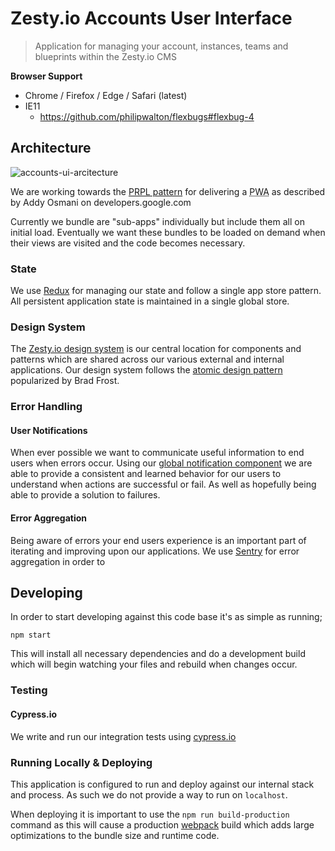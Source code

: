 # Zesty.io Accounts User Interface

> Application for managing your account, instances, teams and blueprints within the Zesty.io CMS

**Browser Support**

- Chrome / Firefox / Edge / Safari (latest)
- IE11
  - https://github.com/philipwalton/flexbugs#flexbug-4

## Architecture

![accounts-ui-arcitecture](https://jvsr216n.media.zestyio.com/accounts-ui-code-architecture.png)

We are working towards the [PRPL pattern](https://developers.google.com/web/fundamentals/performance/prpl-pattern/) for delivering a <abbr title="Progressive Web App">PWA</abbr> as described by Addy Osmani on developers.google.com

Currently we bundle are "sub-apps" individually but include them all on initial load. Eventually we want these bundles to be loaded on demand when their views are visited and the code becomes necessary.

### State

We use [Redux](https://redux.js.org/) for managing our state and follow a single app store pattern. All persistent application state is maintained in a single global store.

### Design System

The [Zesty.io design system](https://github.com/zesty-io/design-system) is our central location for components and patterns which are shared across our various external and internal applications. Our design system follows the [atomic design pattern](http://atomicdesign.bradfrost.com/) popularized by Brad Frost.

### Error Handling

#### User Notifications

When ever possible we want to communicate useful information to end users when errors occur. Using our [global notification component](https://github.com/zesty-io/accounts-ui/tree/master/src/shell/components/Notify) we are able to provide a consistent and learned behavior for our users to understand when actions are successful or fail. As well as hopefully being able to provide a solution to failures.

#### Error Aggregation

Being aware of errors your end users experience is an important part of iterating and improving upon our applications. We use [Sentry](https://sentry.io) for error aggregation in order to

## Developing

In order to start developing against this code base it's as simple as running;

```
npm start
```

This will install all necessary dependencies and do a development build which will begin watching your files and rebuild when changes occur.

### Testing

#### Cypress.io

We write and run our integration tests using [cypress.io](https://www.cypress.io/)

### Running Locally & Deploying

This application is configured to run and deploy against our internal stack and process. As such we do not provide a way to run on `localhost`.

When deploying it is important to use the `npm run build-production` command as this will cause a production [webpack](https://webpack.js.org/) build which adds large optimizations to the bundle size and runtime code.
